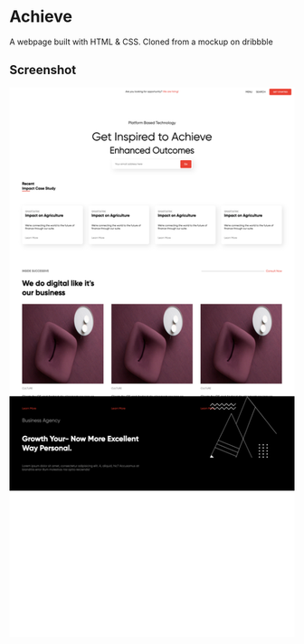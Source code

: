 # Achieve

A webpage built with HTML & CSS. Cloned from a mockup on dribbble

## Screenshot
![Screenshot](https://github.com/anohene1/achieve/blob/main/images/Screenshot.png)
